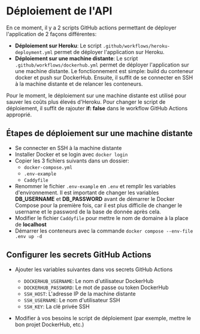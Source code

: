 # Déploiement de l'API

En ce moment, il y a 2 scripts GitHub actions permettant de déployer l'application de 2 façons différentes:

- **Déploiement sur Heroku**: Le script `.github/workflows/heroku-deployment.yml` permet de déployer l'application sur Heroku.
- **Déploiement sur une machine distante**: Le script `.github/workflows/dockerhub.yml` permet de déployer l'application sur une machine distante. Le fonctionnement est simple: build du conteneur docker et push sur DockerHub. Ensuite, il suffit de se connecter en SSH à la machine distante et de relancer les conteneurs.

Pour le moment, le déploiement sur une machine distante est utilisé pour sauver les coûts plus élevés d'Heroku. Pour changer le script de déploiement, il suffit de rajouter **if: false** dans le workflow GitHub Actions approprié.

## Étapes de déploiement sur une machine distante

- Se connecter en SSH à la machine distante
- Installer Docker et se login avec `docker login`
- Copier les 3 fichiers suivants dans un dossier:
  - `docker-compose.yml`
  - `.env-example`
  - `Caddyfile`
- Renommer le fichier `.env-example` en `.env` et remplir les variables d'environnement. Il est important de changer les variables **DB_USERNAME** et **DB_PASSWORD** avant de démarrer le Docker Compose pour la première fois, car il est plus difficile de changer le username et le password de la base de donnée après cela.
- Modifier le fichier `Caddyfile` pour mettre le nom de domaine à la place de **localhost**
- Démarrer les conteneurs avec la commande `docker compose --env-file .env up -d`

## Configurer les secrets GitHub Actions

- Ajouter les variables suivantes dans vos secrets GitHub Actions

  - `DOCKERHUB_USERNAME`: Le nom d'utilisateur DockerHub
  - `DOCKERHUB_PASSWORD`: Le mot de passe ou token DockerHub
  - `SSH_HOST`: L'adresse IP de la machine distante
  - `SSH_USERNAME`: Le nom d'utilisateur SSH
  - `SSH_KEY`: La clé privée SSH

- Modifier à vos besoins le script de déploiement (par exemple, mettre le bon projet DockerHub, etc.)
